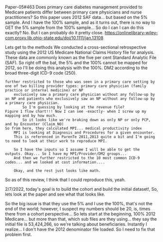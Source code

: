Paper-05#463    Does primary care diabetes management provided to Medicare patients differ between primary care physicians and nurse practitioners?
                    So this paper uses 2012 SAF data... but based on the 5% sample. And I have the 100% sample, and as it turns out, there is no way to GET the 5% sample from the 100% sample... So do I can I can do this exactly? No. But I can probably do it pretty close. https://onlinelibrary-wiley-com.proxy.lib.ohio-state.edu/doi/10.1111/jan.13108

Lets get to the methods
    We conducted a cross-sectional retrospective study using the 2012 US Medicare National Claims History file for analysis. These data are commonly known as the five per cent Standard Analytic File (SAF).
        So right off the bat, the 5% and the 100% cannot be mapped for 2012, so I'll be doing this analysis with the 100%.
    DM2 according to the broad three-digit ICD-9 code (250).
    
    further restricted to those who was seen in a primary care setting by one of two billing provider types: primary care physician (family practice or internal medicine) or NP
        exclusively saw a primary care physician without any follow-up by an NP and patients who exclusively saw an NP without any follow-up by a primary care physician.
            So I'm guessing by looking at the revenue file? 
    Figure 1 flow chart!!! Now I can see -exactly- when I screw up my mapping and by how much.
            So it looks like we're braking down as only NP or only PCP, and by Encounter (Claim_NO)
    So from here, they calculated MPI... medical productivity index 
        MPI is looking at Diagnosis and Procedures for a given encounter. 
        This is referenced in ParenTe 2011,2013 quite a bit and I'm going to need to look at their work to reproduce MPI. 

        So I have the inputs so I assume I will be able to get the outputs. Okay... So I have my MPI/Provider/DM2 groups... 
        And then we further restricted to the 10 most common ICD-9 codes... and we looked at cost information....

        Okay, and the rest just looks like math. 

So as of this review, I think that I could reproduce this, yeah. 

2/7/2022, today's goal is to build the cohort and build the initial dataset!, So, lets look at the paper and see what that looks like. 

So the big issue is that they use the 5% and I use the 100%, that's not the end of the world; however, I suspect my numbers should be 20, is, times there from a cohort perspective...
So lets start at the beginning, 
100% 2012 Medicare... but more than that, which sub files are they using... they say the initial file is 53,424,266, so we're talking about beneficiaries. 
Instantly I realize... I don't have the 2012 denominator file loaded. So I need to fix that problem first. 

